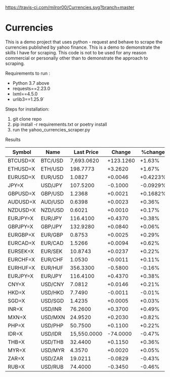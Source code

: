 https://travis-ci.com/milror00/Currencies.svg?branch=master

# Currencies

This is a demo project that uses python - request and behave to scrape the currencies published by yahoo finance. This is a demo to demonstrate the skills I have for scraping. This code is not to be used for any reason commercial or personally other than to demonstrate the approach to scraping.

Requirements to run :

* Python 3.7 above
* requests==2.23.0
* lxml==4.5.0
* urlib3==1.25.9`

Steps for installation:

1. git clone repo
1. pip install -r requirements.txt or poetry install
1. run the yahoo_currencies_scraper.py


Results

|Symbol    |Name                |Last Price     |Change         |%change        |
|----------|-------------------|---------------|---------------|---------------|
|BTCUSD=X  |BTC/USD             |7,693.0620     |+123.1260      |+1.63%         |
|ETHUSD=X  |ETH/USD             |198.7773       |+3.2620        |+1.67%         |
|EURUSD=X  |EUR/USD             |1.0827         |+0.0046        |+0.4223%       |
|JPY=X     |USD/JPY             |107.5200       |-0.1000        |-0.0929%       |
|GBPUSD=X  |GBP/USD             |1.2368         |+0.0021        |+0.1682%       |
|AUDUSD=X  |AUD/USD             |0.6398         |+0.0023        |+0.36%         |
|NZDUSD=X  |NZD/USD             |0.6021         |+0.0010        |+0.17%         |
|EURJPY=X  |EUR/JPY             |116.4100       |+0.4370        |+0.38%         |
|GBPJPY=X  |GBP/JPY             |132.9280       |+0.0840        |+0.06%         |
|EURGBP=X  |EUR/GBP             |0.8753         |+0.0025        |+0.29%         |
|EURCAD=X  |EUR/CAD             |1.5266         |+0.0094        |+0.62%         |
|EURSEK=X  |EUR/SEK             |10.8743        |+0.0237        |+0.22%         |
|EURCHF=X  |EUR/CHF             |1.0530         |+0.0011        |+0.11%         |
|EURHUF=X  |EUR/HUF             |356.3300       |-0.5800        |-0.16%         |
|EURJPY=X  |EUR/JPY             |116.4100       |+0.4370        |+0.38%         |
|CNY=X     |USD/CNY             |7.0812         |+0.0146        |+0.21%         |
|HKD=X     |USD/HKD             |7.7490         |-0.0011        |-0.01%         |
|SGD=X     |USD/SGD             |1.4235         |+0.0005        |+0.03%         |
|INR=X     |USD/INR             |76.2600        |+0.3700        |+0.49%         |
|MXN=X     |USD/MXN             |24.9520        |+0.2030        |+0.82%         |
|PHP=X     |USD/PHP             |50.7500        |+0.1100        |+0.22%         |
|IDR=X     |USD/IDR             |15,550.0000    |-74.0000       |-0.47%         |
|THB=X     |USD/THB             |32.4400        |+0.1150        |+0.36%         |
|MYR=X     |USD/MYR             |4.3570         |+0.0020        |+0.05%         |
|ZAR=X     |USD/ZAR             |19.0211        |-0.0829        |-0.43%         |
|RUB=X     |USD/RUB             |74.4000        |-0.3450        |-0.46%         |
